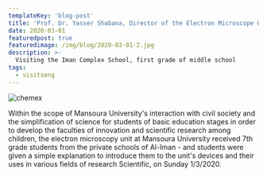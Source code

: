 ```yaml
---
templateKey: 'blog-post'
title: 'Prof. Dr. Yasser Shabana, Director of the Electron Microscope Unit'
date: 2020-03-01
featuredpost: true
featuredimage: /img/blog/2020-03-01-2.jpg
description: >-
  Visiting the Iman Complex School, first grade of middle school
tags:
  - visitseng
---
```


![chemex](/img/blog/2020-03-01-2.jpg)

Within the scope of Mansoura University's interaction with civil society and the simplification of science for students of basic education stages in order to develop the faculties of innovation and scientific research among children, the electron microscopy unit at Mansoura University received 7th grade students from the private schools of Al-Iman - and students were given a simple explanation to introduce them to the unit's devices and their uses in various fields of research Scientific, on Sunday 1/3/2020.
